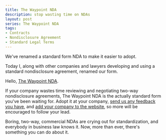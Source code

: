 ```yaml
---
title: The Waypoint NDA
description: stop wasting time on NDAs
layout: post
series: The Waypoint NDA
tags:
- Contracts
- Nondisclosure Agreement
- Standard Legal Terms
---
```


<aside class="brief" markdown="1">
We've renamed a standard form NDA to make it easier to adopt.
</aside>

Today I, along with other companies and lawyers developing and using a standard nondisclosure agreement, renamed our form.

Hello, [The Waypoint NDA](https://waypointnda.com).

If your company wastes time reviewing and negotiating two-way nondisclosure agreements, The Waypoint NDA is the actually standard form you've been waiting for.  Adopt it at your company, [send us any feedback you have](mailto:comments@waypointnda.com), and [add your company to the website](https://waypointnda.com/#listing), so more will be encouraged to follow your lead.

Boring, two-way, commercial NDAs are crying out for standardization, and everybody in business law knows it.  Now, more than ever, there's something you can do about it.
